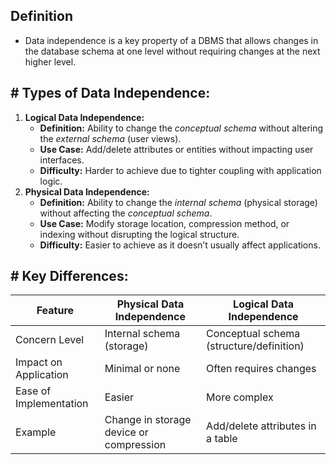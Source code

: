 ## **Definition**

- Data independence is a key property of a DBMS that allows changes in the database schema at one level without requiring changes at the next higher level.

## **# Types of Data Independence:**

1. **Logical Data Independence:**
    - **Definition:** Ability to change the *conceptual schema* without altering the *external schema* (user views).
    - **Use Case:** Add/delete attributes or entities without impacting user interfaces.
    - **Difficulty:** Harder to achieve due to tighter coupling with application logic.
2. **Physical Data Independence:**
    - **Definition:** Ability to change the *internal schema* (physical storage) without affecting the *conceptual schema*.
    - **Use Case:** Modify storage location, compression method, or indexing without disrupting the logical structure.
    - **Difficulty:** Easier to achieve as it doesn’t usually affect applications.

## # **Key Differences:**

| Feature | Physical Data Independence | Logical Data Independence |
| --- | --- | --- |
| Concern Level | Internal schema (storage) | Conceptual schema (structure/definition) |
| Impact on Application | Minimal or none | Often requires changes |
| Ease of Implementation | Easier | More complex |
| Example | Change in storage device or compression | Add/delete attributes in a table |